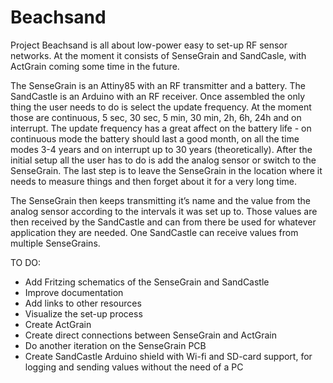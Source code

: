# Beachsand
Project Beachsand is all about low-power easy to set-up RF sensor networks. At the moment it consists of SenseGrain and  SandCasle, with ActGrain coming some time in the future. 

The SenseGrain is an Attiny85 with an RF transmitter and a battery. The SandCastle is an Arduino with an RF receiver. Once assembled the only thing the user needs to do is select the update frequency. At the moment those are continuous, 5 sec, 30 sec, 5 min, 30 min, 2h, 6h, 24h and on interrupt. The update frequency has a great affect on the battery life - on continuous mode the battery should last a good month, on all the time modes 3-4 years and on interrupt up to 30 years (theoretically). After the initial setup all the user has to do is add the analog sensor or switch to the SenseGrain. The last step is to leave the SenseGrain in the location where it needs to measure things and then forget about it for a very long time.

The SenseGrain then keeps transmitting it’s name and the value from the analog sensor according to the intervals it was set up to. Those values are then received by the SandCastle and can from there be used for whatever application they are needed. One SandCastle can receive values from multiple SenseGrains.

TO DO:
- Add Fritzing schematics of the SenseGrain and SandCastle
- Improve documentation
- Add links to other resources
- Visualize the set-up process
- Create ActGrain
- Create direct connections between SenseGrain and ActGrain
- Do another iteration on the SenseGrain PCB
- Create SandCastle Arduino shield with Wi-fi and SD-card support, for logging and sending values without the need of a PC


